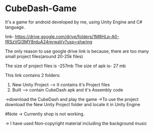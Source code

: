 # CubeDash-Game
It's a game for android developed by me, using Unity Engine and C# language.

link- https://drive.google.com/drive/folders/1M8HLp-A0-fRSzVGl3MY8rduA24mrwaVv?usp=sharing

The only reason to use google drive link is because, there are too many small project files(around 20-25k files)

The size of project files is -257mb
The size of apk is- 27 mb

This link contains 2 folders:
1) New Unity Project --> It contains it's Project files
2) Built             --> contain CubeDash apk and it's Assembly code

->download the CubeDash and play the game
->To use the project download the New Unity Project folder and locate it in Unity Engine

#Note
-> Currently shop is not working.

-> I have used Non-copyright material including the background music
